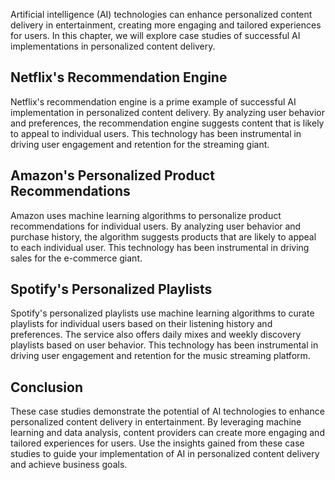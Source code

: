 
Artificial intelligence (AI) technologies can enhance personalized content delivery in entertainment, creating more engaging and tailored experiences for users. In this chapter, we will explore case studies of successful AI implementations in personalized content delivery.

Netflix's Recommendation Engine
-------------------------------

Netflix's recommendation engine is a prime example of successful AI implementation in personalized content delivery. By analyzing user behavior and preferences, the recommendation engine suggests content that is likely to appeal to individual users. This technology has been instrumental in driving user engagement and retention for the streaming giant.

Amazon's Personalized Product Recommendations
---------------------------------------------

Amazon uses machine learning algorithms to personalize product recommendations for individual users. By analyzing user behavior and purchase history, the algorithm suggests products that are likely to appeal to each individual user. This technology has been instrumental in driving sales for the e-commerce giant.

Spotify's Personalized Playlists
--------------------------------

Spotify's personalized playlists use machine learning algorithms to curate playlists for individual users based on their listening history and preferences. The service also offers daily mixes and weekly discovery playlists based on user behavior. This technology has been instrumental in driving user engagement and retention for the music streaming platform.

Conclusion
----------

These case studies demonstrate the potential of AI technologies to enhance personalized content delivery in entertainment. By leveraging machine learning and data analysis, content providers can create more engaging and tailored experiences for users. Use the insights gained from these case studies to guide your implementation of AI in personalized content delivery and achieve business goals.
